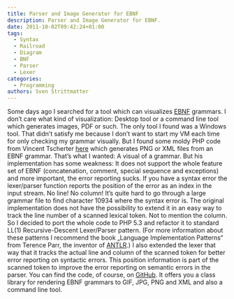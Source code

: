 ```yaml
---
title: Parser and Image Generator for EBNF
description: Parser and Image Generator for EBNF.
date: 2011-10-02T09:42:24+01:00
tags:
  - Syntax
  - Railroad
  - Diagram
  - BNF
  - Parser
  - Lexer
categories:
  - Programming
authors: Sven Strittmatter
---
```


Some days ago I  searched for a tool which can  visualizes [EBNF][1] grammars. I
don’t  care what  kind of  visualization: Desktop  tool or  a command  line tool
which generates images, PDF  or such. The only tool I found  was a Windows tool.
That didn’t satisfy  me because I don’t want  to start my VM each  time for only
checking  my grammar  visually. But  I found  some moldy  PHP code  from Vincent
Tscherter  [here][2] which  generates PNG  or XML  files from  an EBNF  grammar.
That’s what  I wanted: A  visual of a grammar.  But his implementation  has some
weakness: It  does not  support the  whole feature  set of  EBNF (concatenation,
comment,  special  sequence  and  exceptions)  and  more  important,  the  error
reporting sucks.  If you have a  syntax error the lexer/parser  function reports
the position of the  error as an index in the input stream.  No line! No column!
It’s quite  hard to  go through  a large  grammar file  to find  character 10934
where  the syntax  error  is.  The original  implementation  does  not have  the
possibility to extend  it in an easy way  to track the line number  of a scanned
lexical token. Not  to mention the column.  So I decided to port  the whole code
to  PHP 5.3  and refactor  it to  standard LL(1)  Recursive-Descent Lexer/Parser
pattern.  (For  more information  about  these  patterns  I recommend  the  book
„Language  Implementation   Patterns“  from   Terence  Parr,  the   inventor  of
[ANTLR][3].) I also extended  the lexer that way that it  tracks the actual line
and column of the scanned token  for better error reporting on syntactic errors.
This position  information is  part of  the scanned token  to improve  the error
reporting on semantic  errors in the parser.  You can find the  code, of course,
on [GitHub][4].  It offers you  a class library  for rendering EBNF  grammars to
GIF, JPG, PNG and XML and also a command line tool.

[1]: http://en.wikipedia.org/wiki/Extended_Backus%E2%80%93Naur_Form
[2]: http://karmin.ch/ebnf/index
[3]: http://www.antlr.org/
[4]: https://github.com/Weltraumschaf/ebnf